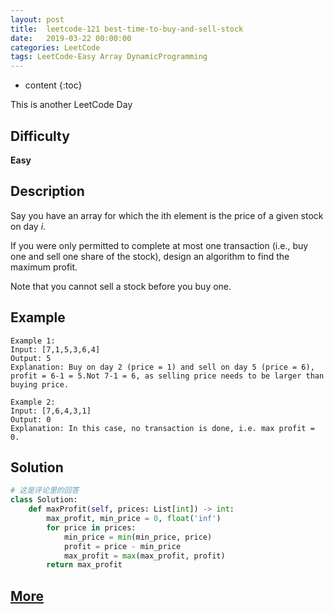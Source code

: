 ```yaml
---
layout: post
title:  leetcode-121 best-time-to-buy-and-sell-stock
date:   2019-03-22 00:00:00
categories: LeetCode
tags: LeetCode-Easy Array DynamicProgramming
---
```


* content
{:toc}

This is another LeetCode Day

## Difficulty

**Easy**

## Description

Say you have an array for which the ith element is the price of a given stock on day *i*.

If you were only permitted to complete at most one transaction (i.e., buy one and sell one share of the stock), design an algorithm to find the maximum profit.

Note that you cannot sell a stock before you buy one.


## Example

```
Example 1:
Input: [7,1,5,3,6,4]
Output: 5
Explanation: Buy on day 2 (price = 1) and sell on day 5 (price = 6), profit = 6-1 = 5.Not 7-1 = 6, as selling price needs to be larger than buying price.

Example 2:
Input: [7,6,4,3,1]
Output: 0
Explanation: In this case, no transaction is done, i.e. max profit = 0.

```

## Solution

```python
# 这是评论里的回答
class Solution:
    def maxProfit(self, prices: List[int]) -> int:
        max_profit, min_price = 0, float('inf')
        for price in prices:
            min_price = min(min_price, price)
            profit = price - min_price
            max_profit = max(max_profit, profit)
        return max_profit
```

## [More](https://leetcode.com/problems/best-time-to-buy-and-sell-stock/)